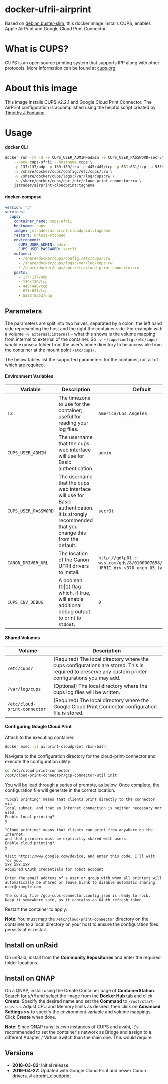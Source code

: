 # docker-ufrii-airprint

Based on [debian:buster-slim](https://hub.docker.com/_/debian), this docker image installs CUPS, enables Apple AirPrint and Google Cloud Print Connector. 

# What is CUPS?

CUPS is an open source printing system that supports IPP along with other protocols. More information can be found at [cups.org](http://cups.org/)

# About this image

This image installs CUPS v2.2.1 and Google Cloud Print Connector. The AirPrint configuration is accomplished using the helpful script created by [Timothy J Fontaine](https://github.com/tjfontaine/airprint-generate). 

# Usage

#### docker CLI
```bash
docker run -rm -d -e CUPS_USER_ADMIN=admin -e CUPS_USER_PASSWORD=secr3t \
    --name cups-ufrii --hostname cups \
    -p 137:137/udp -p 139:139/tcp -p 445:445/tcp -p 631:631/tcp -p 5353:5353/udp \
    -v /share/docker/cups/config:/etc/cups/:rw \
    -v /share/docker/cups/logs:/var/log/cups:rw \
    -v /share/docker/cups/cpc:/etc/cloud-print-connector:rw \
    jstrader/airprint-cloudprint:tagname
```

#### docker-compose
```yaml
version: "3"
services:
  cups:
    container_name: cups-ufrii
    hostname: cups
    image: jstrader/airprint-cloudprint:tagname
    restart: unless-stopped
    environment:
      CUPS_USER_ADMIN: admin
      CUPS_USER_PASSWORD: secr3t
    volumes:
      - /share/docker/cups/config:/etc/cups/:rw
      - /share/docker/cups/logs:/var/log/cups:rw
      - /share/docker/cups/cpc:/etc/cloud-print-connector:rw
    ports:
      - 137:137/udp
      - 139:139/tcp
      - 445:445/tcp
      - 631:631/tcp
      - 5353:5353/udp
```
## Parameters

The parameters are split into two halves, separated by a colon, the left hand side representing the host and the right the container side. 
For example with a volume `-v external:internal` - what this shows is the volume mapping from internal to external of the container.
So `-v ~/cups/config:/etc/cups/` would expose a folder from the user's home directory to be accessible from the container at the mount point `/etc/cups/`.

The below tables list the supported parameters for the container, not all of which are required. 

#### Environment Variables

| Variable  | Description  | Default  |
| --------  | -----------  | -------  |
| `TZ`  | The timezone to use for the container; useful for reading your log files. | `America/Los_Angeles` |   
| `CUPS_USER_ADMIN`  | The username that the cups web interface will use for Basic authentication. | `admin` |   
| `CUPS_USER_PASSWORD`  | The username that the cups web interface will use for Basic authentication. It is strongly recommended that you change this from the default.| `secr3t` |
| `CANON_DRIVER_URL`  | The location of the Canon UFRII drivers to install. | `http://gdlp01.c-wss.com/gds/8/0100007658/08/linux-UFRII-drv-v370-uken-05.tar.gz` |
| `CUPS_ENV_DEBUG`  | A boolean (0\|1) flag which, if true, will enable additional debug output to print to `stdout`. | `0`

#### Shared Volumes

| Volume  | Description |
| ------------- | ------------- |
| `/etc/cups/`  | (Required) The local directory where the cups configurations are stored. This is required to preserve any custom printer configurations you may add. |
| `/var/log/cups`  | (Optional) The local directory where the cups log files will be written.|
| `/etc/cloud-print-connector`  | (Required) The local directory where the Google Cloud Print Connector configuration file is stored.  |

#### Configuring Google Cloud Print

Attach to the executing container. 
```bash
docker exec -it airprint-cloudprint /bin/bash
```
Navigate to the configuration directory for the cloud-print-connector and execute the configuration utility.  
```bash
cd /etc/cloud-print-connector
/opt/cloud-print-connector/gcp-connector-util init
```
You will be lead through a series of prompts, as below. Once complete, the configuration file will generate in the correct location. 
```
"Local printing" means that clients print directly to the connector via
local subnet, and that an Internet connection is neither necessary nor used.
Enable local printing?
y

"Cloud printing" means that clients can print from anywhere on the Internet,
and that printers must be explicitly shared with users.
Enable cloud printing?
y

Visit https://www.google.com/device, and enter this code. I'll wait for you.
XXX-XXX-XXX
Acquired OAuth credentials for robot account

Enter the email address of a user or group with whom all printers will automatically be shared or leave blank to disable automatic sharing:
user@example.com

The config file /gcp-cups-connector.config.json is ready to rock.
Keep it somewhere safe, as it contains an OAuth refresh token.
```
Restart the container to apply.

**Note**: You must map the `/etc/cloud-print-connector` directory on the container to a local directory on your host to ensure the configuration files persists after restart. 

## Install on unRaid
On unRaid, install from the **Community Repositories** and enter the required folder locations.

## Install on QNAP
On a QNAP, install using the Create Container page of **ContainerStation**. Search for *ufrii* and select the image from the **Docker Hub** tab and click **Create**. Specify the desired name and set the **Command** to `/root/start-cups.sh`. Adjust CPU and Memory limits as desired, then click on **Advanced Settings >>** to specify the environment variable and volume mappings. Click **Create** when done.   

**Note**: Since QNAP runs its cwn instances of CUPS and avahi, it's recommended to set the container's network as Bridge and assign to a different Adapter / Virtual Switch than the main one. This would require 

## Versions
+ **2018-03-02:** Initial release.
+ **2019-04-27:** Updated with Google Cloud Print and newer Canon drivers. # airprint_cloudprint
